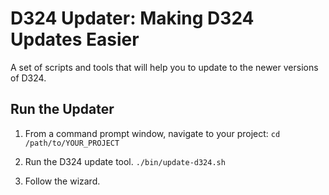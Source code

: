 # D324 Updater: Making D324 Updates Easier

A set of scripts and tools that will help you to update to the newer versions of D324.

## Run the Updater

1. From a command prompt window, navigate to your project:
`cd /path/to/YOUR_PROJECT`

2. Run the D324 update tool.
`./bin/update-d324.sh`

3. Follow the wizard. 

